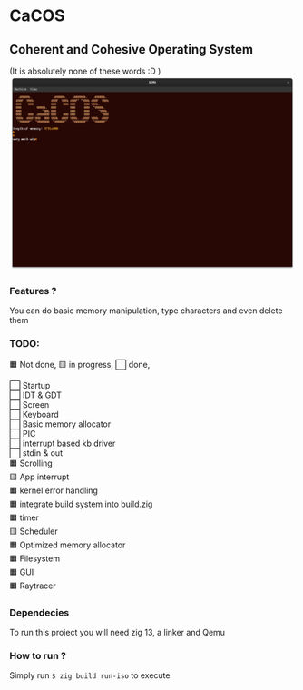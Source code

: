 # CaCOS

## Coherent and Cohesive Operating System

(It is absolutely none of these words :D )
![Picure of the OS](./screenshots/1.png)

### Features ?

 You can do basic memory manipulation, type characters and even delete them

### TODO:

 🟧 Not done, 🟨 in progress, ⬜ done,

 ⬜ Startup  
 ⬜ IDT & GDT  
 ⬜ Screen  
 ⬜ Keyboard  
 ⬜ Basic memory allocator  
 ⬜ PIC  
 ⬜ interrupt based kb driver  
 ⬜ stdin & out  
 🟧 Scrolling  
 🟨 App interrupt  
 🟧 kernel error handling  
 🟧 integrate build system into build.zig  
 🟧 timer  
 🟨 Scheduler  
 🟧 Optimized memory allocator  
 🟧 Filesystem  
 🟧 GUI  
 🟧 Raytracer  

### Dependecies

 To run this project you will need zig 13, a linker and Qemu
 
### How to run ?

 Simply run `$ zig build run-iso` to execute

